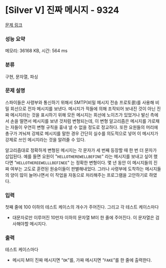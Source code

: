 # [Silver V] 진짜 메시지 - 9324 

[문제 링크](https://www.acmicpc.net/problem/9324) 

### 성능 요약

메모리: 36168 KB, 시간: 564 ms

### 분류

구현, 문자열, 파싱

### 문제 설명

<p>스파이들은 사령부와 통신하기 위해서 SMTP(비밀 메시지 전송 프로토콜)를 사용해 비밀 회선으로 전자 메시지를 보낸다. 메시지가 적들에 의해 조작되어 보내진 것이 아닌 진짜 메시지라는 것을 표시하기 위해 모든 메시지는 회선에 노이즈가 있었거나 발신 측에서 손을 떨면서 메시지를 보낸 것처럼 변형되는데, 이 변형 알고리즘은 메시지를 가로채는 자들이 우연히 변형 규칙을 흉내 낼 수 없을 정도로 정교하다. 또한 요원들의 머리에 총구가 겨눠져 강제로 메시지를 말한 경우 간단히 실수를 의도적으로 넣어 이 메시지가 강제로 쓰인 메시지라는 것을 알려줄 수 있다.</p>

<p>알고리즘대로 정확하게 변형된 메시지는 각 문자가 세 번째 등장할 때 한 번 더 문자가 삽입된다. 예를 들면 요원이 "<code>HELLOTHEREWELLBEFINE</code>" 라는 메시지를 보내고 싶어 했다면 "<code>HELLOTHEREEWELLLBEFINEE</code>" 는 정확한 변형이다. 몇 년 동안 이 메시지들의 진짜 여부는 고도로 훈련된 원숭이들이 판별해내었다. 그러나 사령부에 도착하는 메시지들의 양이 많이 늘어나면서 이 작업을 자동으로 처리해주는 프로그램을 고안하기로 하였다.</p>

### 입력 

 <p>첫째 줄에 100 이하의 테스트 케이스의 개수가 주어진다. 그리고 각 테스트 케이스마다</p>

<ul>
	<li>대문자로만 이루어진 10만자 이하의 문자열 M이 한 줄에 주어진다. 이 문자열은 검사해야할 메시지다.</li>
</ul>

### 출력 

 <p>테스트 케이스마다</p>

<ul>
	<li>메시지 M이 진짜 메시지면 “<code>OK</code>”를, 가짜 메시지면 “<code>FAKE</code>”를 한 줄에 출력한다.</li>
</ul>

